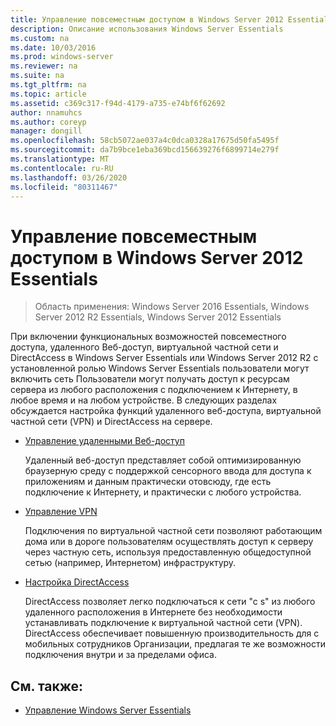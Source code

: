 ```yaml
---
title: Управление повсеместным доступом в Windows Server 2012 Essentials
description: Описание использования Windows Server Essentials
ms.custom: na
ms.date: 10/03/2016
ms.prod: windows-server
ms.reviewer: na
ms.suite: na
ms.tgt_pltfrm: na
ms.topic: article
ms.assetid: c369c317-f94d-4179-a735-e74bf6f62692
author: nnamuhcs
ms.author: coreyp
manager: dongill
ms.openlocfilehash: 58cb5072ae037a4c0dca0328a17675d50fa5495f
ms.sourcegitcommit: da7b9bce1eba369bcd156639276f6899714e279f
ms.translationtype: MT
ms.contentlocale: ru-RU
ms.lasthandoff: 03/26/2020
ms.locfileid: "80311467"
---
```

# <a name="manage-anywhere-access-in-windows-server-essentials"></a>Управление повсеместным доступом в Windows Server 2012 Essentials

>Область применения: Windows Server 2016 Essentials, Windows Server 2012 R2 Essentials, Windows Server 2012 Essentials

При включении функциональных возможностей повсеместного доступа, удаленного Веб-доступ, виртуальной частной сети и DirectAccess в Windows Server Essentials или Windows Server 2012 R2 с установленной ролью Windows Server Essentials пользователи могут включить сеть Пользователи могут получать доступ к ресурсам сервера из любого расположения с подключением к Интернету, в любое время и на любом устройстве. В следующих разделах обсуждается настройка функций удаленного веб-доступа, виртуальной частной сети (VPN) и DirectAccess на сервере.  
  
-   [Управление удаленными Веб-доступ](Manage-Remote-Web-Access-in-Windows-Server-Essentials.md)  
  
     Удаленный веб-доступ представляет собой оптимизированную браузерную среду с поддержкой сенсорного ввода для доступа к приложениям и данным практически отовсюду, где есть подключение к Интернету, и практически с любого устройства.  
  
-   [Управление VPN](Manage-VPN-in-Windows-Server-Essentials.md)  
  
     Подключения по виртуальной частной сети позволяют работающим дома или в дороге пользователям осуществлять доступ к серверу через частную сеть, используя предоставленную общедоступной сетью (например, Интернетом) инфраструктуру.  
  
-   [Настройка DirectAccess](Configure-DirectAccess-in-Windows-Server-Essentials.md)  
  
     DirectAccess позволяет легко подключаться к сети "с s" из любого удаленного расположения в Интернете без необходимости устанавливать подключение к виртуальной частной сети (VPN). DirectAccess обеспечивает повышенную производительность для с мобильных сотрудников Организации, предлагая те же возможности подключения внутри и за пределами офиса.  
  
## <a name="see-also"></a>См. также:  

-   [Управление Windows Server Essentials](Manage-Windows-Server-Essentials.md)
